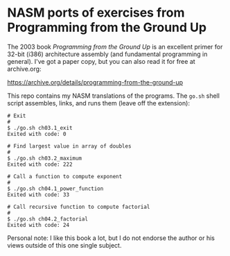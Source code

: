 # NASM ports of exercises from Programming from the Ground Up

The 2003 book _Programming from the Ground Up_ is an excellent primer
for 32-bit (i386) architecture assembly (and fundamental programming in
general). I've got a paper copy, but you can also read it for free
at archive.org:

https://archive.org/details/programming-from-the-ground-up

This repo contains my NASM translations of the programs. The `go.sh`
shell script assembles, links, and runs them (leave off the extension):

    # Exit
    #
    $ ./go.sh ch03.1_exit
    Exited with code: 0

    # Find largest value in array of doubles
    #
    $ ./go.sh ch03.2_maximum
    Exited with code: 222

    # Call a function to compute exponent
    #
    $ ./go.sh ch04.1_power_function
    Exited with code: 33

    # Call recursive function to compute factorial
    #
    $ ./go.sh ch04.2_factorial
    Exited with code: 24

Personal note: I like this book a lot, but I do not endorse the author
or his views outside of this one single subject.

